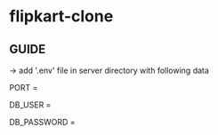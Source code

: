 # flipkart-clone

GUIDE
------------------

-> add '.env' file in server directory with following data

PORT = 

DB_USER = 

DB_PASSWORD = 
